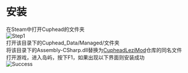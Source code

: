 # 安装
在Steam中打开Cuphead的文件夹<br>
![Step1]({{book.assets.images}}InstallStep1.png)<br>
打开该目录下的Cuphead_Data/Managed/文件夹<br>
将该目录下的Assembly-CSharp.dll替换为[CupheadLeziMod](https://github.com/ilovecplusplus97/CupheadLeziMod)仓库的同名文件<br>
打开游戏，进入岛屿，按下F1，如果出现以下界面则安装成功<br>
![Success]({{book.assets.images}}InstallSuccess.png)